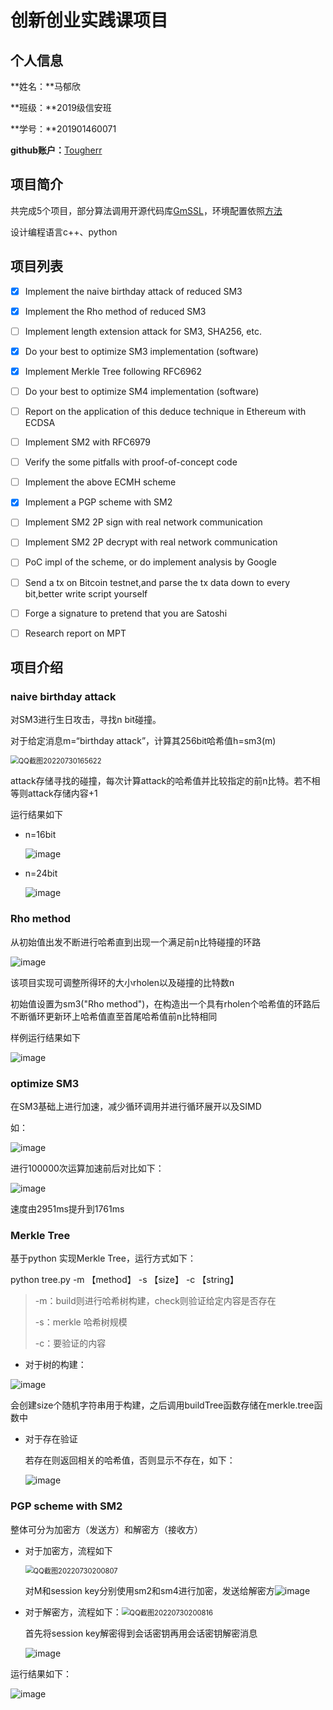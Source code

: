# 创新创业实践课项目

## 个人信息

**姓名：**马郁欣

**班级：**2019级信安班

**学号：**201901460071

**github账户：**[Tougherr](https://github.com/Tougherr)



## 项目简介

共完成5个项目，部分算法调用开源代码库[GmSSL](https://github.com/guanzhi/GmSSL)，环境配置依照[方法](https://blog.csdn.net/vincy_yeha/article/details/120572903)

设计编程语言c++、python



## 项目列表

- [x] Implement the naive birthday attack of reduced SM3
- [x] Implement the Rho method of reduced SM3
- [ ] Implement length extension attack for SM3, SHA256, etc.
- [x] Do your best to optimize SM3 implementation (software)
- [x] Implement Merkle Tree following RFC6962

- [ ] Do your best to optimize SM4 implementation (software)

- [ ] Report on the application of this deduce technique in Ethereum with ECDSA
- [ ] Implement SM2 with RFC6979
- [ ] Verify the some pitfalls with proof-of-concept code
- [ ] Implement the above ECMH scheme
- [x] Implement a PGP scheme with SM2

- [ ] Implement SM2 2P sign with real network communication
- [ ] Implement SM2 2P decrypt with real network communication
- [ ] PoC impl of the scheme, or do implement analysis by Google

- [ ] Send a tx on Bitcoin testnet,and parse the tx data down to every bit,better write script yourself
- [ ] Forge a signature to pretend that you are Satoshi

- [ ] Research report on MPT



## 项目介绍

### naive birthday attack

对SM3进行生日攻击，寻找n bit碰撞。

对于给定消息m=“birthday attack”，计算其256bit哈希值h=sm3(m)

<img src="https://github.com/Tougherr/SDU_project/pic/QQ截图20220730165622.png" alt="QQ截图20220730165622" style="zoom: 80%;" />

attack存储寻找的碰撞，每次计算attack的哈希值并比较指定的前n比特。若不相等则attack存储内容+1

运行结果如下

- n=16bit

  ![image](https://github.com/Tougherr/SDU_project/pic/QQ截图20220730163735.png)

- n=24bit

  ![image](https://github.com/Tougherr/SDU_project/pic/QQ截图20220730163900.png)



### Rho method 

从初始值出发不断进行哈希直到出现一个满足前n比特碰撞的环路

![image](https://github.com/Tougherr/SDU_project/pic/180798636-473eb919-4214-4648-b23f-630955c4fc2f.png)

该项目实现可调整所得环的大小rholen以及碰撞的比特数n

初始值设置为sm3("Rho method")，在构造出一个具有rholen个哈希值的环路后不断循环更新环上哈希值直至首尾哈希值前n比特相同

样例运行结果如下

![image](https://github.com/Tougherr/SDU_project/pic/QQ截图20220730184143.png)



### optimize SM3

在SM3基础上进行加速，减少循环调用并进行循环展开以及SIMD

如：

![image](https://github.com/Tougherr/SDU_project/pic/QQ截图20220730194614.png)

进行100000次运算加速前后对比如下：

![image](https://github.com/Tougherr/SDU_project/pic/QQ截图20220730194705.png)

速度由2951ms提升到1761ms

### Merkle Tree

基于python 实现Merkle Tree，运行方式如下：

python tree.py -m 【method】 -s 【size】 -c 【string】

>-m：build则进行哈希树构建，check则验证给定内容是否存在
>
>-s：merkle 哈希树规模
>
>-c：要验证的内容

- 对于树的构建：

![image](https://github.com/Tougherr/SDU_project/pic/QQ截图20220730195509.png)

会创建size个随机字符串用于构建，之后调用buildTree函数存储在merkle.tree函数中

- 对于存在验证

  若存在则返回相关的哈希值，否则显示不存在，如下：

  ![image](https://github.com/Tougherr/SDU_project/pic/QQ截图20220730200031.png)



### PGP scheme with SM2

整体可分为加密方（发送方）和解密方（接收方）

- 对于加密方，流程如下

  <img src="https://github.com/Tougherr/SDU_project/pic/QQ截图20220730200807.png" alt="QQ截图20220730200807" style="zoom:80%;" />

  对M和session key分别使用sm2和sm4进行加密，发送给解密方![image](https://github.com/Tougherr/SDU_project/pic/QQ截图20220730201157.png)

- 对于解密方，流程如下：<img src="https://github.com/Tougherr/SDU_project/pic/QQ截图20220730200816.png" alt="QQ截图20220730200816" style="zoom:80%;" />

  首先将session key解密得到会话密钥再用会话密钥解密消息

  ![image](https://github.com/Tougherr/SDU_project/pic/QQ截图20220730201540.png)

运行结果如下：

![image](https://github.com/Tougherr/SDU_project/pic/QQ截图20220730202338.png)
